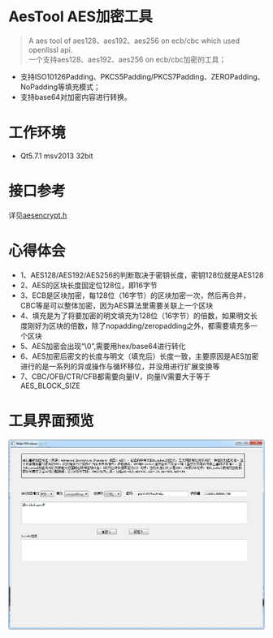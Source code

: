 # AesTool AES加密工具
> A aes tool of aes128、aes192、aes256 on ecb/cbc which used openllssl api.    
> 一个支持aes128、aes192、aes256 on ecb/cbc加密的工具；  
* 支持ISO10126Padding、PKCS5Padding/PKCS7Padding、ZEROPadding、NoPadding等填充模式；  
* 支持base64对加密内容进行转换。  


# 工作环境
* Qt5.7.1 msv2013 32bit  

# 接口参考
详见[aesencrypt.h ](https://github.com/alvin-xian/AesTool/blob/master/aesencrypt.h)

 

# 心得体会
 * 1、AES128/AES192/AES256的判断取决于密钥长度，密钥128位就是AES128
 * 2、AES的区块长度固定位128位，即16字节
 * 3、ECB是区块加密，每128位（16字节）的区块加密一次，然后再合并，CBC等是可以整体加密，因为AES算法里需要关联上一个区块
 * 4、填充是为了将要加密的明文填充为128位（16字节）的倍数，如果明文长度刚好为区块的倍数，除了nopadding/zeropadding之外，都需要填充多一个区块
 * 5、AES加密会出现“\0”,需要用hex/base64进行转化
 * 6、AES加密后密文的长度与明文（填充后）长度一致，主要原因是AES加密进行的是一系列的异或操作与循环移位，并没用进行扩展变换等
 * 7、CBC/OFB/CTR/CFB都需要向量IV，向量IV需要大于等于AES_BLOCK_SIZE
 
 # 工具界面预览
![avstar](https://github.com/alvin-xian/AesTool/blob/master/software.jpg)

